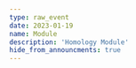 ```yaml
---
type: raw_event
date: 2023-01-19
name: Module
description: 'Homology Module'
hide_from_announcments: true
---
```

